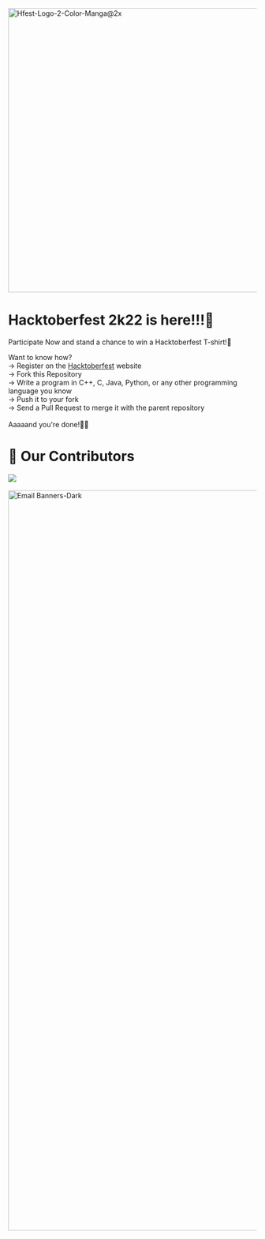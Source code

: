 <img width="576" alt="Hfest-Logo-2-Color-Manga@2x" src="https://user-images.githubusercontent.com/55887682/193440865-086a9bbe-7bda-41b1-9d90-0cab11b6a908.png">

# Hacktoberfest 2k22 is here!!!🎊
Participate Now and stand a chance to win a Hacktoberfest T-shirt!🥳

Want to know how?<br>
-> Register on the [Hacktoberfest](https://hacktoberfest.com/) website<br>
-> Fork this Repository<br>
-> Write a program in C++, C, Java, Python, or any other programming language you know<br>
-> Push it to your fork<br>
-> Send a Pull Request to merge it with the parent repository<br>
<br>
Aaaaand you're done!🎉🎉<br>

# :handshake: Our Contributors
<a href="https://github.com/PraSarOG/Hacktoberfest-21/graphs/contributors">
  <img src="https://contrib.rocks/image?repo=PraSarOG/Hacktoberfest-21" />
</a>
<br>
<br>
<img alt="Email Banners-Dark" src="https://user-images.githubusercontent.com/55887682/193441405-6fe3248a-8970-4c78-a5d1-cd5c0768c23e.png" width="1500">
